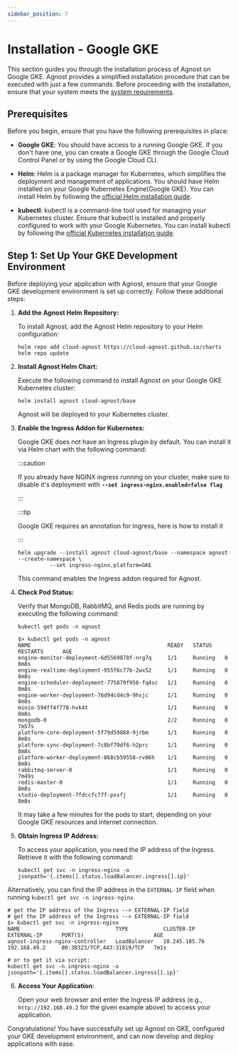 ```yaml
---
sidebar_position: 7
---
```


# Installation - Google GKE

This section guides you through the installation process of Agnost on Google
GKE. Agnost provides a simplified installation procedure that can be executed
with just a few commands. Before proceeding with the installation, ensure that
your system meets the
[system requirements](/docs/installation/system-requirements).

## Prerequisites

Before you begin, ensure that you have the following prerequisites in place:

- **Google GKE**: You should have access to a running Google GKE. If you don't
  have one, you can create a Google GKE through the Google Cloud Control Panel
  or by using the Google Cloud CLI.

- **Helm**: Helm is a package manager for Kubernetes, which simplifies the
  deployment and management of applications. You should have Helm installed on
  your Google Kubernetes Engine(Google GKE). You can install Helm by following
  the [official Helm installation guide](https://helm.sh/docs/intro/install/).

- **kubectl**: kubectl is a command-line tool used for managing your Kubernetes
  cluster. Ensure that kubectl is installed and properly configured to work with
  your Google Kubernetes. You can install kubectl by following the
  [official Kubernetes installation guide](https://kubernetes.io/docs/tasks/tools/install-kubectl/).

## Step 1: Set Up Your GKE Development Environment

Before deploying your application with Agnost, ensure that your Google GKE
development environment is set up correctly. Follow these additional steps:

1. **Add the Agnost Helm Repository:**

   To install Agnost, add the Agnost Helm repository to your Helm configuration:

   ```
   helm repo add cloud-agnost https://cloud-agnost.github.io/charts
   helm repo update
   ```

2. **Install Agnost Helm Chart:**

   Execute the following command to install Agnost on your Google GKE Kubernetes
   cluster:

   ```
   helm install agnost cloud-agnost/base
   ```

   Agnost will be deployed to your Kubernetes cluster.

3. **Enable the Ingress Addon for Kubernetes:**

   Google GKE does not have an Ingress plugin by default. You can install it via
   Helm chart with the following command:

   :::caution

   If you already have NGINX ingress running on your cluster, make sure to
   disable it's deployment with **`--set ingress-nginx.enabled=false flag`**

   :::

   :::tip

   Google GKE requires an annotation for Ingress, here is how to install it

   :::

   ```
   helm upgrade --install agnost cloud-agnost/base --namespace agnost --create-namespace \
             --set ingress-nginx.platform=GKE
   ```

   This command enables the Ingress addon required for Agnost.

4. **Check Pod Status:**

   Verify that MongoDB, RabbitMQ, and Redis pods are running by executing the
   following command:

   ```
   kubectl get pods -n agnost
   ```

   ```
   $> kubectl get pods -n agnost
   NAME                                           READY   STATUS    RESTARTS      AGE
   engine-monitor-deployment-6d5569878f-nrg7q     1/1     Running   0             8m8s
   engine-realtime-deployment-955f6c77b-2wx52     1/1     Running   0             8m8s
   engine-scheduler-deployment-775879f956-fq4sc   1/1     Running   0             8m8s
   engine-worker-deployment-76d94cd4c9-9hsjc      1/1     Running   0             8m8s
   minio-594ff4f778-hvk4t                         1/1     Running   0             8m8s
   mongodb-0                                      2/2     Running   0             7m57s
   platform-core-deployment-5f79d59868-9jrbm      1/1     Running   0             8m8s
   platform-sync-deployment-7c8bf79df6-h2prc      1/1     Running   0             8m8s
   platform-worker-deployment-868cb59558-rv86h    1/1     Running   0             8m8s
   rabbitmq-server-0                              1/1     Running   0             7m49s
   redis-master-0                                 1/1     Running   0             8m8s
   studio-deployment-7fdccfc77f-pxsfj             1/1     Running   0             8m8s

   ```

   It may take a few minutes for the pods to start, depending on your Google GKE
   resources and internet connection.

5. **Obtain Ingress IP Address:**

   To access your application, you need the IP address of the Ingress. Retrieve
   it with the following command:

   ```
   kubectl get svc -n ingress-nginx -o jsonpath='{.items[].status.loadBalancer.ingress[].ip}'
   ```

Alternatively, you can find the IP address in the `EXTERNAL-IP` field when
running `kubectl get svc -n ingress-nginx`.

```
# get the IP address of the Ingress --> EXTERNAL-IP field
# get the IP address of the Ingress --> EXTERNAL-IP field
$> kubectl get svc -n ingress-nginx
NAME                              TYPE           CLUSTER-IP      EXTERNAL-IP      PORT(S)                      AGE
agnost-ingress-nginx-controller   LoadBalancer   10.245.185.76   192.168.49.2     80:30323/TCP,443:31819/TCP   7m1s

# or to get it via script:
kubectl get svc -n ingress-nginx -o jsonpath='{.items[].status.loadBalancer.ingress[].ip}'
```

6. **Access Your Application:**

   Open your web browser and enter the Ingress IP address (e.g.,
   `http://192.168.49.2` for the given example above) to access your
   application.

Congratulations! You have successfully set up Agnost on GKE, configured your GKE
development environment, and can now develop and deploy applications with ease.
